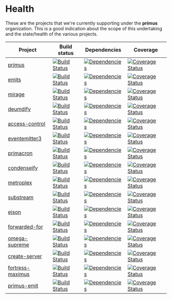# Health

These are the projects that we're currently supporting under the **primus**
organization. This is a good indication about the scope of this undertaking and
the state/health of the various projects.

Project                                   | Build status | Dependencies | Coverage
------------------------------------------|--------------|--------------|----------
[primus][primus]                          | [![Build Status](http://img.shields.io/travis/primus/primus/master.svg?style=flat-square)](https://travis-ci.org/primus/primus) | [![Dependencies](https://img.shields.io/david/primus/primus.svg?style=flat-square)](https://david-dm.org/primus/primus) | [![Coverage Status](http://img.shields.io/coveralls/primus/primus/master.svg?style=flat-square)](https://coveralls.io/r/primus/primus?branch=master)
[emits][emits]                            | [![Build Status](http://img.shields.io/travis/primus/emits/master.svg?style=flat-square)](https://travis-ci.org/primus/emits) | [![Dependencies](https://img.shields.io/david/primus/emits.svg?style=flat-square)](https://david-dm.org/primus/emits) | [![Coverage Status](http://img.shields.io/coveralls/primus/emits/master.svg?style=flat-square)](https://coveralls.io/r/primus/emits?branch=master)
[mirage][mirage]                          | [![Build Status](http://img.shields.io/travis/primus/mirage/master.svg?style=flat-square)](https://travis-ci.org/primus/mirage) | [![Dependencies](https://img.shields.io/david/primus/mirage.svg?style=flat-square)](https://david-dm.org/primus/mirage) | [![Coverage Status](http://img.shields.io/coveralls/primus/mirage/master.svg?style=flat-square)](https://coveralls.io/r/primus/mirage?branch=master)
[deumdify][deumdify]                      | [![Build Status](http://img.shields.io/travis/primus/deumdify/master.svg?style=flat-square)](https://travis-ci.org/primus/deumdify) | [![Dependencies](https://img.shields.io/david/primus/deumdify.svg?style=flat-square)](https://david-dm.org/primus/deumdify) | [![Coverage Status](http://img.shields.io/coveralls/primus/deumdify/master.svg?style=flat-square)](https://coveralls.io/r/primus/deumdify?branch=master)
[access-control][access-control]          | [![Build Status](http://img.shields.io/travis/primus/access-control/master.svg?style=flat-square)](https://travis-ci.org/primus/access-control) | [![Dependencies](https://img.shields.io/david/primus/access-control.svg?style=flat-square)](https://david-dm.org/primus/access-control) | [![Coverage Status](http://img.shields.io/coveralls/primus/access-control/master.svg?style=flat-square)](https://coveralls.io/r/primus/access-control?branch=master)
[eventemitter3][eventemitter3]            | [![Build Status](http://img.shields.io/travis/primus/eventemitter3/master.svg?style=flat-square)](https://travis-ci.org/primus/eventemitter3) | [![Dependencies](https://img.shields.io/david/primus/eventemitter3.svg?style=flat-square)](https://david-dm.org/primus/eventemitter3) | [![Coverage Status](http://img.shields.io/coveralls/primus/eventemitter3/master.svg?style=flat-square)](https://coveralls.io/r/primus/eventemitter3?branch=master)
[primacron][primacron]                    | [![Build Status](http://img.shields.io/travis/primus/primacron/master.svg?style=flat-square)](https://travis-ci.org/primus/primacron) | [![Dependencies](https://img.shields.io/david/primus/primacron.svg?style=flat-square)](https://david-dm.org/primus/primacron) | [![Coverage Status](http://img.shields.io/coveralls/primus/primacron/master.svg?style=flat-square)](https://coveralls.io/r/primus/primacron?branch=master)
[condenseify][condenseify]                | [![Build Status](http://img.shields.io/travis/primus/condenseify/master.svg?style=flat-square)](https://travis-ci.org/primus/condenseify) | [![Dependencies](https://img.shields.io/david/primus/condenseify.svg?style=flat-square)](https://david-dm.org/primus/condenseify) | [![Coverage Status](http://img.shields.io/coveralls/primus/condenseify/master.svg?style=flat-square)](https://coveralls.io/r/primus/condenseify?branch=master)
[metroplex][metroplex]                    | [![Build Status](http://img.shields.io/travis/primus/metroplex/master.svg?style=flat-square)](https://travis-ci.org/primus/metroplex) | [![Dependencies](https://img.shields.io/david/primus/metroplex.svg?style=flat-square)](https://david-dm.org/primus/metroplex) | [![Coverage Status](http://img.shields.io/coveralls/primus/metroplex/master.svg?style=flat-square)](https://coveralls.io/r/primus/metroplex?branch=master)
[substream][substream]                    | [![Build Status](http://img.shields.io/travis/primus/substream/master.svg?style=flat-square)](https://travis-ci.org/primus/substream) | [![Dependencies](https://img.shields.io/david/primus/substream.svg?style=flat-square)](https://david-dm.org/primus/substream) | [![Coverage Status](http://img.shields.io/coveralls/primus/substream/master.svg?style=flat-square)](https://coveralls.io/r/primus/substream?branch=master)
[ejson][ejson]                            | [![Build Status](http://img.shields.io/travis/primus/ejson/master.svg?style=flat-square)](https://travis-ci.org/primus/ejson) | [![Dependencies](https://img.shields.io/david/primus/ejson.svg?style=flat-square)](https://david-dm.org/primus/ejson) | [![Coverage Status](http://img.shields.io/coveralls/primus/ejson/master.svg?style=flat-square)](https://coveralls.io/r/primus/ejson?branch=master)
[forwarded-for][forwarded-for]            | [![Build Status](http://img.shields.io/travis/primus/forwarded-for/master.svg?style=flat-square)](https://travis-ci.org/primus/forwarded-for) | [![Dependencies](https://img.shields.io/david/primus/forwarded-for.svg?style=flat-square)](https://david-dm.org/primus/forwarded-for) | [![Coverage Status](http://img.shields.io/coveralls/primus/forwarded-for/master.svg?style=flat-square)](https://coveralls.io/r/primus/forwarded-for?branch=master)
[omega-supreme][omega-supreme]            | [![Build Status](http://img.shields.io/travis/primus/omega-supreme/master.svg?style=flat-square)](https://travis-ci.org/primus/omega-supreme) | [![Dependencies](https://img.shields.io/david/primus/omega-supreme.svg?style=flat-square)](https://david-dm.org/primus/omega-supreme) | [![Coverage Status](http://img.shields.io/coveralls/primus/omega-supreme/master.svg?style=flat-square)](https://coveralls.io/r/primus/omega-supreme?branch=master)
[create-server][create-server]            | [![Build Status](http://img.shields.io/travis/primus/create-server/master.svg?style=flat-square)](https://travis-ci.org/primus/create-server) | [![Dependencies](https://img.shields.io/david/primus/create-server.svg?style=flat-square)](https://david-dm.org/primus/create-server) | [![Coverage Status](http://img.shields.io/coveralls/primus/create-server/master.svg?style=flat-square)](https://coveralls.io/r/primus/create-server?branch=master)
[fortress-maximus][fortress-maximus]      | [![Build Status](http://img.shields.io/travis/primus/fortress-maximus/master.svg?style=flat-square)](https://travis-ci.org/primus/fortress-maximus) | [![Dependencies](https://img.shields.io/david/primus/fortress-maximus.svg?style=flat-square)](https://david-dm.org/primus/fortress-maximus) | [![Coverage Status](http://img.shields.io/coveralls/primus/fortress-maximus/master.svg?style=flat-square)](https://coveralls.io/r/primus/fortress-maximus?branch=master)
[primus-emit][primus-emit]                | [![Build Status](http://img.shields.io/travis/primus/primus-emit/master.svg?style=flat-square)](https://travis-ci.org/primus/primus-emit) | [![Dependencies](https://img.shields.io/david/primus/primus-emit.svg?style=flat-square)](https://david-dm.org/primus/primus-emit) | [![Coverage Status](http://img.shields.io/coveralls/primus/primus-emit/master.svg?style=flat-square)](https://coveralls.io/r/primus/primus-emit?branch=master)

[primus]: https://github.com/primus/primus
[emits]: https://github.com/primus/emits
[mirage]: https://github.com/primus/mirage
[deumdify]: https://github.com/primus/deumdify
[access-control]: https://github.com/primus/access-control
[eventemitter3]: https://github.com/primus/eventemitter3
[primacron]: https://github.com/primus/primacron
[condenseify]: https://github.com/primus/condenseify
[metroplex]: https://github.com/primus/metroplex
[substream]: https://github.com/primus/substream
[ejson]: https://github.com/primus/ejson
[forwarded-for]: https://github.com/primus/forwarded-for
[omega-supreme]: https://github.com/primus/omega-supreme
[create-server]: https://github.com/primus/create-server
[fortress-maximus]: https://github.com/primus/fortress-maximus
[primus-emit]: https://github.com/primus/primus-emit
